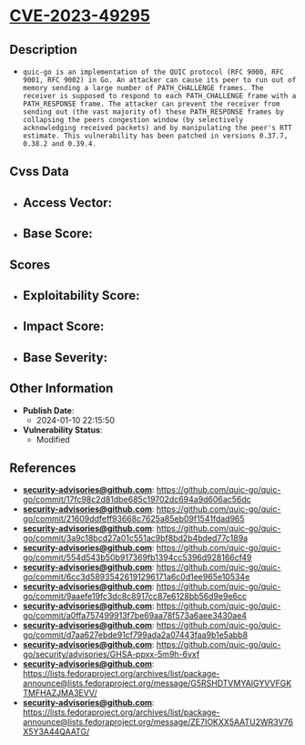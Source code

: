 
# [CVE-2023-49295](https://cve.mitre.org/cgi-bin/cvename.cgi?name=CVE-2023-49295)

## Description

- `quic-go is an implementation of the QUIC protocol (RFC 9000, RFC 9001, RFC 9002) in Go. An attacker can cause its peer to run out of memory sending a large number of PATH_CHALLENGE frames. The receiver is supposed to respond to each PATH_CHALLENGE frame with a PATH_RESPONSE frame. The attacker can prevent the receiver from sending out (the vast majority of) these PATH_RESPONSE frames by collapsing the peers congestion window (by selectively acknowledging received packets) and by manipulating the peer's RTT estimate. This vulnerability has been patched in versions 0.37.7, 0.38.2 and 0.39.4.`

## Cvss Data

- **Access Vector**:
  - 
- **Base Score**:
  - 

## Scores

- **Exploitability Score**:
  - 
- **Impact Score**:
  - 
- **Base Severity**:
  - 

## Other Information

- **Publish Date**:
  - 2024-01-10 22:15:50
- **Vulnerability Status**:
  - Modified

## References

- **security-advisories@github.com**: https://github.com/quic-go/quic-go/commit/17fc98c2d81dbe685c19702dc694a9d606ac56dc
- **security-advisories@github.com**: https://github.com/quic-go/quic-go/commit/21609ddfeff93668c7625a85eb09f1541fdad965
- **security-advisories@github.com**: https://github.com/quic-go/quic-go/commit/3a9c18bcd27a01c551ac9bf8bd2b4bded77c189a
- **security-advisories@github.com**: https://github.com/quic-go/quic-go/commit/554d543b50b917369fb1394cc5396d928166cf49
- **security-advisories@github.com**: https://github.com/quic-go/quic-go/commit/6cc3d58935426191296171a6c0d1ee965e10534e
- **security-advisories@github.com**: https://github.com/quic-go/quic-go/commit/9aaefe19fc3dc8c8917cc87e6128bb56d9e9e6cc
- **security-advisories@github.com**: https://github.com/quic-go/quic-go/commit/a0ffa757499913f7be69aa78f573a6aee3430ae4
- **security-advisories@github.com**: https://github.com/quic-go/quic-go/commit/d7aa627ebde91cf799ada2a07443faa9b1e5abb8
- **security-advisories@github.com**: https://github.com/quic-go/quic-go/security/advisories/GHSA-ppxx-5m9h-6vxf
- **security-advisories@github.com**: https://lists.fedoraproject.org/archives/list/package-announce@lists.fedoraproject.org/message/G5RSHDTVMYAIGYVVFGKTMFHAZJMA3EVV/
- **security-advisories@github.com**: https://lists.fedoraproject.org/archives/list/package-announce@lists.fedoraproject.org/message/ZE7IOKXX5AATU2WR3V76X5Y3A44QAATG/
